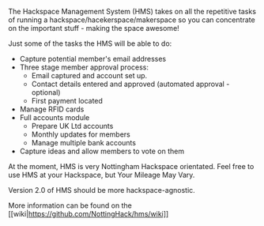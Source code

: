 The Hackspace Management System (HMS) takes on all the repetitive tasks of running a hackspace/hacekerspace/makerspace so you can concentrate on the important stuff - making the space awesome!

Just some of the tasks the HMS will be able to do:

* Capture potential member's email addresses
* Three stage member approval process:
  * Email captured and account set up.
  * Contact details entered and approved (automated approval - optional)
  * First payment located
* Manage RFID cards
* Full accounts module
  * Prepare UK Ltd accounts
  * Monthly updates for members
  * Manage multiple bank accounts
* Capture ideas and allow members to vote on them

At the moment, HMS is very Nottingham Hackspace orientated.  Feel free to use HMS at your Hackspace, but Your Mileage May Vary.

Version 2.0 of HMS should be more hackspace-agnostic.

More information can be found on the [[wiki|https://github.com/NottingHack/hms/wiki]]
